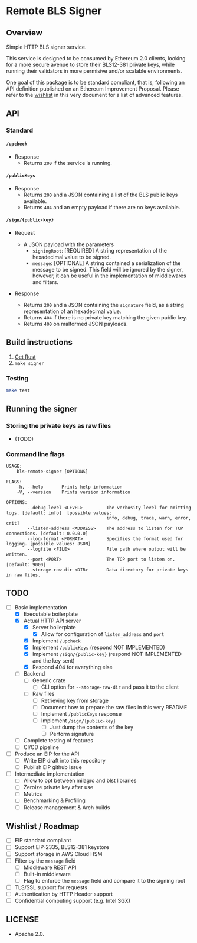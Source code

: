 # Remote BLS Signer

## Overview

Simple HTTP BLS signer service.

This service is designed to be consumed by Ethereum 2.0 clients, looking for a more secure avenue to store their BLS12-381 private keys, while running their validators in more permisive and/or scalable environments.

One goal of this package is to be standard compliant, that is, following an API definition published on an Ethereum Improvement Proposal. Please refer to the [wishlist](#wishlist--roadmap) in this very document for a list of advanced features.

## API

### Standard

#### `/upcheck`

* Response
  * Returns `200` if the service is running.

#### `/publicKeys`

* Response
  * Returns `200` and a JSON containing a list of the BLS public keys available.
  * Returns `404` and an empty payload if there are no keys available.

#### `/sign/{public-key}`

* Request
  * A JSON payload with the parameters
    * `signingRoot`: [REQUIRED] A string representation of the hexadecimal value to be signed.
    * `message`: [OPTIONAL] A string contained a serialization of the message to be signed. This field will be ignored by the signer, however, it can be useful in the implementation of middlewares and filters.

* Response
  * Returns `200` and a JSON containing the `signature` field, as a string representation of an hexadecimal value.
  * Returns `404` if there is no private key matching the given public key.
  * Returns `400` on malformed JSON payloads.

## Build instructions

1. [Get Rust](https://www.rust-lang.org/learn/get-started)
2. `make signer`

### Testing

```bash
make test
```
## Running the signer

### Storing the private keys as raw files

* (TODO)

### Command line flags

```
USAGE:
    bls-remote-signer [OPTIONS]

FLAGS:
    -h, --help       Prints help information
    -V, --version    Prints version information

OPTIONS:
        --debug-level <LEVEL>         The verbosity level for emitting logs. [default: info]  [possible values:
                                      info, debug, trace, warn, error, crit]
        --listen-address <ADDRESS>    The address to listen for TCP connections. [default: 0.0.0.0]
        --log-format <FORMAT>         Specifies the format used for logging. [possible values: JSON]
        --logfile <FILE>              File path where output will be written.
        --port <PORT>                 The TCP port to listen on. [default: 9000]
        --storage-raw-dir <DIR>       Data directory for private keys in raw files.
```

## TODO

- [ ] Basic implementation
  - [x] Executable boilerplate
  - [x] Actual HTTP API server
    - [x] Server boilerplate
      - [x] Allow for configuration of `listen_address` and `port`
    - [x] Implement `/upcheck`
    - [x] Implement `/publicKeys` (respond NOT IMPLEMENTED)
    - [x] Implement `/sign/{public-key}` (respond NOT IMPLEMENTED and the key sent)
    - [x] Respond 404 for everything else
  - [ ] Backend
    - [ ] Generic crate
      - [ ] CLI option for `--storage-raw-dir` and pass it to the client
    - [ ] Raw files
      - [ ] Retrieving key from storage
      - [ ] Document how to prepare the raw files in this very README
      - [ ] Implement `/publicKeys` response
      - [ ] Implement `/sign/{public-key}`
        - [ ] Just dump the contents of the key
        - [ ] Perform signature
  - [ ] Complete testing of features
  - [ ] CI/CD pipeline
- [ ] Produce an EIP for the API
  - [ ] Write EIP draft into this repository
  - [ ] Publish EIP github issue
- [ ] Intermediate implementation
  - [ ] Allow to opt between milagro and blst libraries
  - [ ] Zeroize private key after use
  - [ ] Metrics
  - [ ] Benchmarking & Profiling
  - [ ] Release management & Arch builds

## Wishlist / Roadmap

- [ ] EIP standard compliant
- [ ] Support EIP-2335, BLS12-381 keystore
- [ ] Support storage in AWS Cloud HSM
- [ ] Filter by the `message` field
  - [ ] Middleware REST API
  - [ ] Built-in middleware
  - [ ] Flag to enforce the `message` field and compare it to the signing root
- [ ] TLS/SSL support for requests
- [ ] Authentication by HTTP Header support
- [ ] Confidential computing support (e.g. Intel SGX)

## LICENSE

* Apache 2.0.
